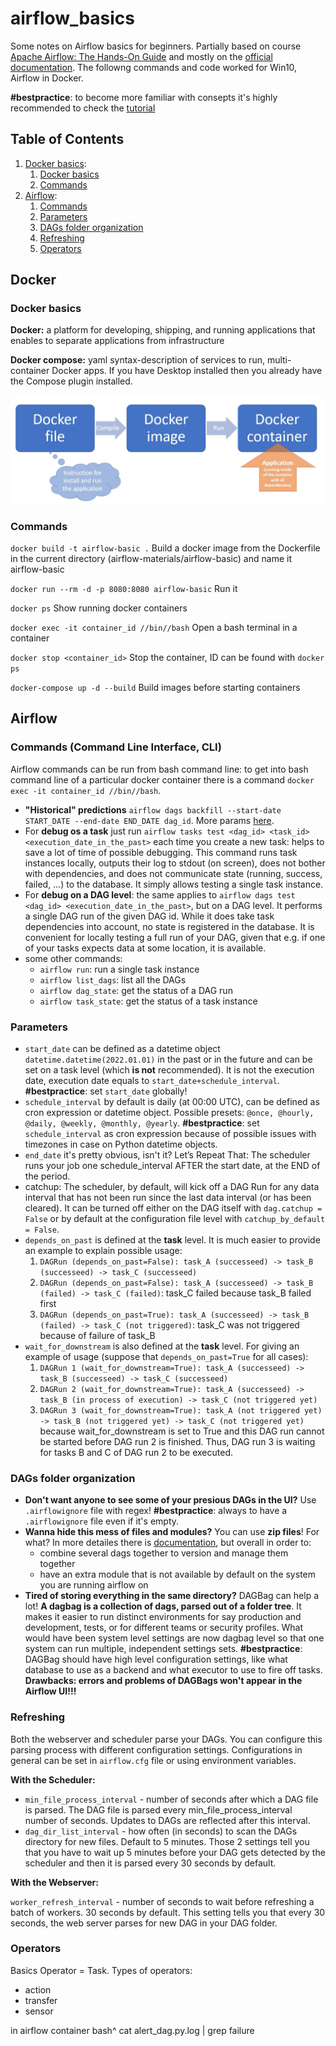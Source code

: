# airflow_basics
Some notes on Airflow basics for beginners. Partially based on course [Apache Airflow: The Hands-On Guide](https://udemy.com/course/the-ultimate-hands-on-course-to-master-apache-airflow) and mostly on the [official documentation](https://airflow.apache.org/docs/apache-airflow/stable/index.html). The followng commands and code worked for Win10, Airflow in Docker.

**#bestpractice**: to become more familiar with consepts it's highly recommended to check the [tutorial](https://airflow.apache.org/docs/apache-airflow/stable/tutorial.html)

## Table of Contents
1. [Docker basics](#docker-basics):
	1. [Docker basics](#docker-basics)
	1. [Commands](#commands)
2. [Airflow](#airflow):
	1. [Commands](#commands)
	2. [Parameters](#parameters)
	3. [DAGs folder organization](#dags-folder-organization)
	4. [Refreshing](#refreshing)
	5. [Operators](#operators)

## Docker 
### Docker basics
**Docker:** a platform for developing, shipping, and running applications that  enables to separate applications from  infrastructure

**Docker compose:** yaml syntax-description of services to run, multi-container Docker apps. If you have Desktop installed then you already have the Compose plugin installed.

![](https://github.com/tashatsar/airflow_basics/blob/main/photo_2022-08-23_23-40-33.jpg)

### Commands
`docker build -t airflow-basic .` Build a docker image from the Dockerfile in the current directory (airflow-materials/airflow-basic)  and name it airflow-basic

`docker run --rm -d -p 8080:8080 airflow-basic` Run it

`docker ps` Show running docker containers

`docker exec -it container_id //bin//bash` Open a bash terminal in a container

`docker stop <container_id>` Stop the container, ID can be found with `docker ps`

`docker-compose up -d --build` Build images before starting containers

## Airflow 

### Commands (Command Line Interface, CLI)

Airflow commands can be run from bash command line: to get into bash command line of a particular docker container there is a command `docker exec -it container_id //bin//bash`.

- **"Historical" predictions** `airflow dags backfill --start-date START_DATE --end-date END_DATE dag_id`. More params [here](https://airflow.apache.org/docs/apache-airflow/stable/cli-and-env-variables-ref.html#backfill).
- For **debug os a task** just run `airflow tasks test <dag_id> <task_id> <execution_date_in_the_past>` each time you  create a new task: helps to save a lot of time of possible debugging. This command runs task instances locally, outputs their log to stdout (on screen), does not bother with dependencies, and does not communicate state (running, success, failed, …) to the database. It simply allows testing a single task instance.
- For **debug on a DAG level**: the same applies to `airflow dags test <dag_id> <execution_date_in_the_past>`, but on a DAG level. It performs a single DAG run of the given DAG id. While it does take task dependencies into account, no state is registered in the database. It is convenient for locally testing a full run of your DAG, given that e.g. if one of your tasks expects data at some location, it is available.
- some other commands:
	- `airflow run`: run a single task instance
	- `airflow list_dags`: list all the DAGs
	- `airflow dag_state`: get the status of a DAG run
	- `airflow task_state`: get the status of a task instance 

### Parameters

- `start_date` can be defined as a datetime object `datetime.datetime(2022.01.01)` in the past or in the future and can be set on a task level (which **is not** recommended). It is not the execution date, execution date equals to `start_date+schedule_interval`. **#bestpractice**: set `start_date` globally!
- `schedule_interval` by default is daily (at 00:00 UTC), can be defined as cron expression or datetime object. Possible presets: `@once, @hourly, @daily, @weekly, @monthly, @yearly`. **#bestpractice**: set `schedule_interval` as cron expression because of possible issues with timezones in case on Python datetime objects. 
- `end_date` it's pretty obvious, isn't it?
Let’s Repeat That: The scheduler runs your job one schedule_interval AFTER the start date, at the END of the period.
- catchup: The scheduler, by default, will kick off a DAG Run for any data interval that has not been run since the last data interval (or has been cleared). It can be turned off either on the DAG itself with `dag.catchup = False` or by default at the configuration file level with `catchup_by_default = False`. 
- `depends_on_past` is defined at the **task** level. It is much easier to provide an example to explain possible usage:
	1. `DAGRun (depends_on_past=False): task_A (successeed) -> task_B (successeed) -> task_C (successeed)`
	2. `DAGRun (depends_on_past=False): task_A (successeed) -> task_B (failed) -> task_C (failed)`: task_C failed because task_B failed first
	3. `DAGRun (depends_on_past=True): task_A (successeed) -> task_B (failed) -> task_C (not triggered)`: task_C was not triggered because of failure of task_B
- `wait_for_downstream` is also defined at the **task** level. For giving an example of usage (suppose that `depends_on_past=True` for all cases):
	1. `DAGRun 1 (wait_for_downstream=True): task_A (successeed) -> task_B (successeed) -> task_C (successeed)`
	2. `DAGRun 2 (wait_for_downstream=True): task_A (successeed) -> task_B (in process of execution) -> task_C (not triggered yet)` 
	3. `DAGRun 3 (wait_for_downstream=True): task_A (not triggered yet) -> task_B (not triggered yet) -> task_C (not triggered yet)` because wait_for_downstream is set to True and this DAG run cannot be started before DAG run 2 is finished. Thus, DAG run 3 is waiting for tasks B and C of DAG run 2 to be executed. 

### DAGs folder organization

- **Don't want anyone to see some of your presious DAGs in the UI?** Use `.airflowignore` file with regex!  **#bestpractice**: always to have a `.airflowignore` file even if it's empty. 
- **Wanna hide this mess of files and modules?** You can use **zip files**! For what? In more detailes there is [documentation](https://airflow.apache.org/docs/apache-airflow/stable/concepts/dags.html?highlight=zip#packaging-dags), but overall in order to:
	- combine several dags together to version and manage them together
	- have an extra module that is not available by default on the system you are running airflow on
- **Tired of storing everything in the same directory?** DAGBag can help a lot! **A dagbag is a collection of dags, parsed out of a folder tree**. It makes it easier to run distinct environments for say production and development, tests, or for different teams or security profiles. What would have been system level settings are now dagbag level so that one system can run multiple, independent settings sets. **#bestpractice**: DAGBag should have high level configuration settings, like what database to use as a backend and what executor to use to fire off tasks. 
**Drawbacks: errors and problems of DAGBags won't appear in the Airflow UI!!!**

### Refreshing
Both the webserver and scheduler parse your DAGs. You can configure this parsing process with different configuration settings. Configurations in general can be set in `airflow.cfg` file or using environment variables.

**With the Scheduler:**

- `min_file_process_interval` - number of seconds after which a DAG file is parsed. The DAG file is parsed every min_file_process_interval number of seconds. Updates to DAGs are reflected after this interval.
- `dag_dir_list_interval` - how often (in seconds) to scan the DAGs directory for new files. Default to 5 minutes.
Those 2 settings tell you that you have to wait up 5 minutes before your DAG gets detected by the scheduler and then it is parsed every 30 seconds by default.

**With the Webserver:**

`worker_refresh_interval` - number of seconds to wait before refreshing a batch of workers. 30 seconds by default.
This setting tells you that every 30 seconds, the web server parses for new DAG in your DAG folder.

### Operators 
Basics
Operator = Task. Types of operators: 
- action
- transfer
- sensor


in airflow container bash^ cat alert_dag.py.log | grep failure 
